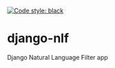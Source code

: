 [![Code style: black](https://img.shields.io/badge/code%20style-black-000000.svg)](https://github.com/psf/black)

# django-nlf

Django Natural Language Filter app
